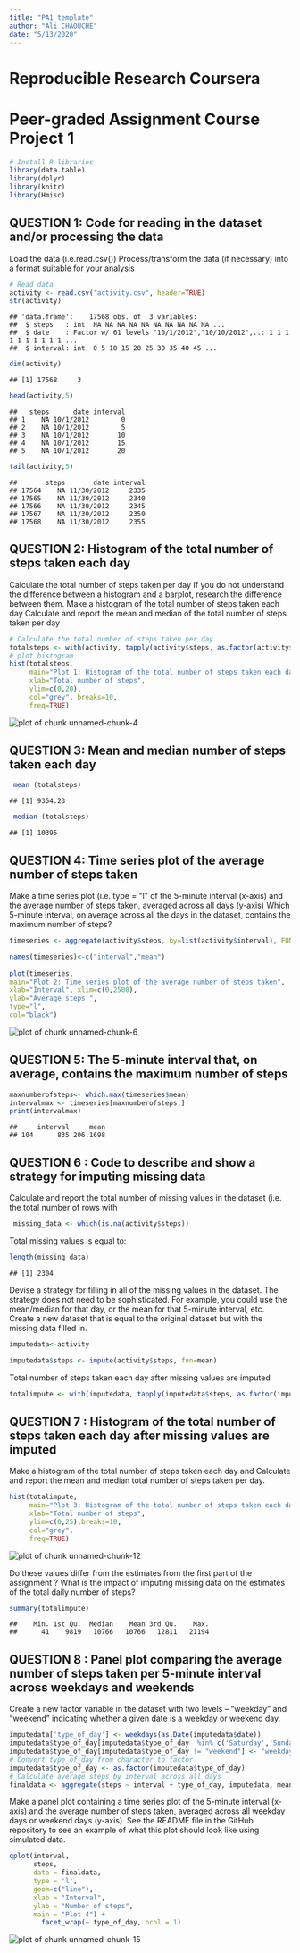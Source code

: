 ```yaml
---
title: "PA1_template"
author: "Ali CHAOUCHE"
date: "5/13/2020"
---
```



# **Reproducible Research Coursera**
# **Peer-graded Assignment Course Project 1**


```r
# Install R libraries
library(data.table)
library(dplyr)
library(knitr)
library(Hmisc)
```


## **QUESTION 1: Code for reading in the dataset and/or processing the data** 
Load the data (i.e.read.csv())
Process/transform the data (if necessary) into a format suitable for your analysis

```r
# Read data
activity <- read.csv("activity.csv", header=TRUE)
str(activity)
```

```
## 'data.frame':	17568 obs. of  3 variables:
##  $ steps   : int  NA NA NA NA NA NA NA NA NA NA ...
##  $ date    : Factor w/ 61 levels "10/1/2012","10/10/2012",..: 1 1 1 1 1 1 1 1 1 1 ...
##  $ interval: int  0 5 10 15 20 25 30 35 40 45 ...
```

```r
dim(activity)
```

```
## [1] 17568     3
```

```r
head(activity,5)
```

```
##   steps      date interval
## 1    NA 10/1/2012        0
## 2    NA 10/1/2012        5
## 3    NA 10/1/2012       10
## 4    NA 10/1/2012       15
## 5    NA 10/1/2012       20
```

```r
tail(activity,5)
```

```
##       steps       date interval
## 17564    NA 11/30/2012     2335
## 17565    NA 11/30/2012     2340
## 17566    NA 11/30/2012     2345
## 17567    NA 11/30/2012     2350
## 17568    NA 11/30/2012     2355
```
## **QUESTION 2: Histogram of the total number of steps taken each day**
Calculate the total number of steps taken per day
If you do not understand the difference between a histogram and a barplot, research the difference between them. Make a histogram of the total number of steps taken each day
Calculate and report the mean and median of the total number of steps taken per day


```r
# Calculate the total number of steps taken per day
totalsteps <- with(activity, tapply(activity$steps, as.factor(activity$date), sum, na.rm = T))
# plot histogram
hist(totalsteps,
     main="Plot 1: Histogram of the total number of steps taken each day",
     xlab="Total number of steps",
     ylim=c(0,20),
     col="grey", breaks=10,
     freq=TRUE)
```

![plot of chunk unnamed-chunk-4](figure/unnamed-chunk-4-1.png)

## **QUESTION 3: Mean and median number of steps taken each day**

```r
 mean (totalsteps)
```

```
## [1] 9354.23
```

```r
 median (totalsteps)
```

```
## [1] 10395
```
## **QUESTION 4: Time series plot of the average number of steps taken**
Make a time series plot (i.e. type = "l" of the 5-minute interval (x-axis) and the average number of steps taken, averaged across all days (y-axis)
Which 5-minute interval, on average across all the days in the dataset, contains the maximum number of steps?

```r
timeseries <- aggregate(activity$steps, by=list(activity$interval), FUN=mean, na.rm=TRUE)

names(timeseries)<-c("interval","mean")
 
plot(timeseries,
main="Plot 2: Time series plot of the average number of steps taken",
xlab="Interval", xlim=c(0,2500),
ylab="Average steps ",
type="l",
col="black")
```

![plot of chunk unnamed-chunk-6](figure/unnamed-chunk-6-1.png)

## **QUESTION 5: The 5-minute interval that, on average, contains the maximum number of steps**

 
 ```r
 maxnumberofsteps<- which.max(timeseries$mean)
 intervalmax <- timeseries[maxnumberofsteps,]
 print(intervalmax)
 ```
 
 ```
 ##     interval     mean
 ## 104      835 206.1698
 ```
 
## **QUESTION 6 : Code to describe and show a strategy for imputing missing data**
Calculate and report the total number of missing values in the dataset (i.e. the total number of rows with 

```r
 missing_data <- which(is.na(activity$steps))
```
Total missing values is equal to: 


```r
length(missing_data)
```

```
## [1] 2304
```
Devise a strategy for filling in all of the missing values in the dataset. The strategy does not need to be sophisticated. For example, you could use the mean/median for that day, or the mean for that 5-minute interval, etc.
Create a new dataset that is equal to the original dataset but with the missing data filled in.

```r
imputedata<-activity

imputedata$steps <- impute(activity$steps, fun=mean)
```
Total number of steps taken each day after missing values are imputed

```r
totalimpute <- with(imputedata, tapply(imputedata$steps, as.factor(imputedata$date), sum, na.rm = T))
```
## **QUESTION 7 : Histogram of the total number of steps taken each day after missing values are imputed** 

Make a histogram of the total number of steps taken each day and Calculate and report the mean and median total number of steps taken per day. 

```r
hist(totalimpute,
     main="Plot 3: Histogram of the total number of steps taken each day (imputed)",
     xlab="Total number of steps",
     ylim=c(0,25),breaks=10,
     col="grey",
     freq=TRUE)
```

![plot of chunk unnamed-chunk-12](figure/unnamed-chunk-12-1.png)


Do these values differ from the estimates from the first part of the assignment ? 
What is the impact of imputing missing data on the estimates of the total daily number of steps?

```r
summary(totalimpute)
```

```
##    Min. 1st Qu.  Median    Mean 3rd Qu.    Max. 
##      41    9819   10766   10766   12811   21194
```

## **QUESTION 8 : Panel plot comparing the average number of steps taken per 5-minute interval across weekdays and weekends**
Create a new factor variable in the dataset with two levels – “weekday” and “weekend” indicating whether a given date is a weekday or weekend day.

```r
imputedata['type_of_day'] <- weekdays(as.Date(imputedata$date))
imputedata$type_of_day[imputedata$type_of_day  %in% c('Saturday','Sunday') ] <- "weekend"
imputedata$type_of_day[imputedata$type_of_day != "weekend"] <- "weekday"
# Convert type_of_day from character to factor
imputedata$type_of_day <- as.factor(imputedata$type_of_day)
# Calculate average steps by interval across all days
finaldata <- aggregate(steps ~ interval + type_of_day, imputedata, mean)
```
Make a panel plot containing a time series plot of the 5-minute interval (x-axis) and the average number of steps taken, averaged across all weekday days or weekend days (y-axis). See the README file in the GitHub repository to see an example of what this plot should look like using simulated data.




```r
qplot(interval, 
      steps, 
      data = finaldata, 
      type = 'l', 
      geom=c("line"),
      xlab = "Interval", 
      ylab = "Number of steps", 
      main = "Plot 4") +
        facet_wrap(~ type_of_day, ncol = 1)
```

![plot of chunk unnamed-chunk-15](figure/unnamed-chunk-15-1.png)
